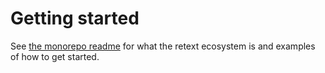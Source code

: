 # Getting started

See [the monorepo readme][retext] for what the retext ecosystem is and examples
of how to get started.

[retext]: https://github.com/retextjs/retext
